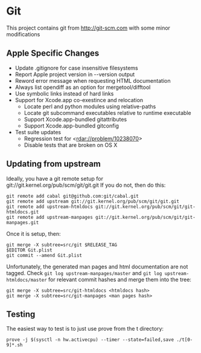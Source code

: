 # Git

This project contains git from http://git-scm.com with some minor modifications

## Apple Specific Changes

  * Update .gitignore for case insensitive filesystems
  * Report Apple project version in --version output
  * Reword error message when requesting HTML documentation
  * Always list opendiff as an option for mergetool/difftool
  * Use symbolic links instead of hard links
  * Support for Xcode.app co-exestince and relocation
      * Locate perl and python modules using relative-paths
      * Locate git subcommand executables relative to runtime executable
      * Support Xcode.app-bundled gitattributes
      * Support Xcode.app-bundled gitconfig
  * Test suite updates
      * Regression test for <[rdar://problem/10238070](rdar://problem/10238070)>
      * Disable tests that are broken on OS X

## Updating from upstream

Ideally, you have a git remote setup for git://git.kernel.org/pub/scm/git/git.git
If you do not, then do this:

    git remote add cabal git@github.com:git/cabal.git
    git remote add upstream git://git.kernel.org/pub/scm/git/git.git
    git remote add upstream-htmldocs git://git.kernel.org/pub/scm/git/git-htmldocs.git
    git remote add upstream-manpages git://git.kernel.org/pub/scm/git/git-manpages.git

Once it is setup, then:

    git merge -X subtree=src/git $RELEASE_TAG
    $EDITOR Git.plist
    git commit --amend Git.plist

Unfortunately, the generated man pages and html documentation are not tagged.
Check `git log upstream-manpages/master` and `git log upstream-htmldocs/master`
for relevant commit hashes and merge them into the tree:

    git merge -X subtree=src/git-htmldocs <htmldocs hash>
    git merge -X subtree=src/git-manpages <man pages hash>

## Testing

The easiest way to test is to just use prove from the t directory:

    prove -j $(sysctl -n hw.activecpu) --timer --state=failed,save ./t[0-9]*.sh
